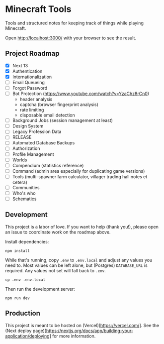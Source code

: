 # Minecraft Tools

Tools and structured notes for keeping track of things while playing Minecraft.

Open [http://localhost:3000/](http://localhost:3000/) with your browser to see the result.

## Project Roadmap

- [x] Next 13
- [x] Authentication
- [x] Internationalization
- [ ] Email Queueing
- [ ] Forgot Password
- [ ] Bot Protection (https://www.youtube.com/watch?v=YzaChz8rCn0)
  - header analysis
  - captcha (browser fingerprint analysis)
  - rate limiting
  - disposable email detection
- [ ] Background Jobs (session management at least)
- [ ] Design System
- [ ] Legacy Profession Data
- [ ] RELEASE
- [ ] Automated Database Backups
- [ ] Authorization
- [ ] Profile Management
- [ ] Worlds
- [ ] Compendium (statistics reference)
- [ ] Command (admin area especially for duplicating game versions)
- [ ] Tools (multi-spawner farm calculator, villager trading hall notes et cetera)
- [ ] Communities
- [ ] Who's who
- [ ] Schematics

## Development

This project is a labor of love. If you want to help (thank you!), please open an issue to coordinate work on the roadmap above.

Install dependencies:

```shell
npm install
```

While that's running, copy `.env` to `.env.local` and adjust any values you need to. Most values can be left alone, but (Postgres) `DATABASE_URL` is required. Any values not set will fall back to `.env`.

```shell
cp .env .env.local
```

Then run the development server:

```shell
npm run dev
```

## Production

This project is meant to be hosted on (Vercel)[https://vercel.com/]. See the (Next deploy page)[https://nextjs.org/docs/app/building-your-application/deploying] for more information.
